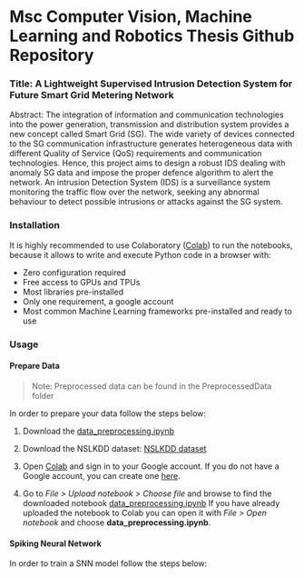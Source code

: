 # Msc Computer Vision, Machine Learning and Robotics Thesis Github Repository
### Title: A Lightweight Supervised Intrusion Detection System for Future Smart Grid Metering Network
Abstract: The integration of information and communication technologies into the power generation, 
transmission and distribution system provides a new concept called Smart Grid (SG). The 
wide variety of devices connected to the SG communication infrastructure generates heterogeneous data with different Quality of Service (QoS) requirements and communication 
technologies. Hence, this project aims to design a robust IDS dealing with anomaly SG data and impose the proper defence algorithm to alert the network. An intrusion Detection 
System (IDS) is a surveillance system monitoring the traffic flow over the network, seeking any abnormal behaviour to detect possible intrusions or attacks against the SG system.

### Installation 
It is highly recommended to use Colaboratory ([Colab](https://colab.research.google.com/notebooks/welcome.ipynb)) to run the notebooks, because it allows to write and execute Python code in a browser with:

- Zero configuration required
- Free access to GPUs and TPUs
- Most libraries pre-installed
- Only one requirement, a google account
- Most common Machine Learning frameworks pre-installed and ready to use

### Usage 
  #### Prepare Data
  > Note: Preprocessed data can be found in the PreprocessedData folder
  
  In order to prepare your data follow the steps below:

  1. Download the [data_preprocessing.ipynb](https://github.com/sotirischatzimiltis/MscThesis/blob/main/DataPreProcessing/data_preprocessing.ipynb)

  2. Download the NSLKDD dataset: [NSLKDD dataset](https://github.com/sotirischatzimiltis/MscThesis/tree/main/NSLKDD)
    
  3. Open [Colab](https://colab.research.google.com/notebooks/welcome.ipynb) and sign in to your Google account. If you do not have a Google account, you can create one [here](https://accounts.google.com/signup/v2/webcreateaccount?hl=en&flowName=GlifWebSignIn&flowEntry=SignUp).

  4. Go to _File > Upload notebook > Choose file_ and browse to find the downloaded notebook [data_preprocessing.ipynb](https://github.com/sotirischatzimiltis/MscThesis/blob/main/DataPreProcessing/data_preprocessing.ipynb) If you have already uploaded the notebook to Colab you can open it with _File > Open notebook_ and choose **data_preprocessing.ipynb**. 
  
  #### Spiking Neural Network
  In order to train a SNN model follow the steps below:




